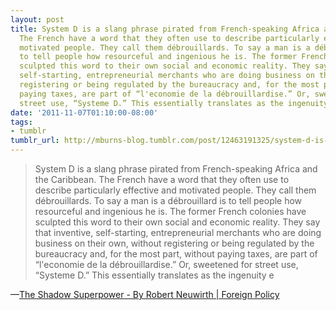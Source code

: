 ```yaml
---
layout: post
title: System D is a slang phrase pirated from French-speaking Africa and the Caribbean.
  The French have a word that they often use to describe particularly effective and
  motivated people. They call them débrouillards. To say a man is a débrouillard is
  to tell people how resourceful and ingenious he is. The former French colonies have
  sculpted this word to their own social and economic reality. They say that inventive,
  self-starting, entrepreneurial merchants who are doing business on their own, without
  registering or being regulated by the bureaucracy and, for the most part, without
  paying taxes, are part of “l'economie de la débrouillardise.” Or, sweetened for
  street use, “Systeme D.” This essentially translates as the ingenuity e
date: '2011-11-07T01:10:00-08:00'
tags:
- tumblr
tumblr_url: http://mburns-blog.tumblr.com/post/12463191325/system-d-is-a-slang-phrase-pirated-from
---
```

<blockquote>System D is a slang phrase pirated from French-speaking Africa and the Caribbean. The French have a word that they often use to describe particularly effective and motivated people. They call them débrouillards. To say a man is a débrouillard is to tell people how resourceful and ingenious he is. The former French colonies have sculpted this word to their own social and economic reality. They say that inventive, self-starting, entrepreneurial merchants who are doing business on their own, without registering or being regulated by the bureaucracy and, for the most part, without paying taxes, are part of &ldquo;l'economie de la débrouillardise.&rdquo; Or, sweetened for street use, &ldquo;Systeme D.&rdquo; This essentially translates as the ingenuity e</blockquote>&#8212;<a href="http://www.foreignpolicy.com/articles/2011/10/28/black_market_global_economy?page=full#.Trb4QTm_acg.facebook">The Shadow Superpower - By Robert Neuwirth | Foreign Policy</a>
